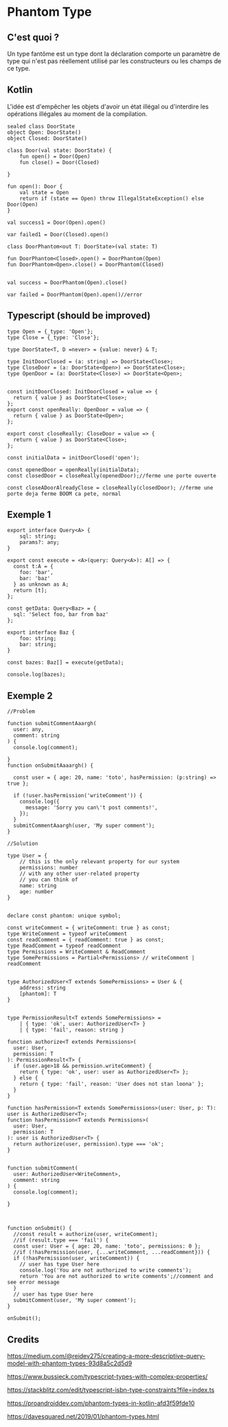 # Phantom Type


## C'est quoi ?

Un type fantôme est un type dont la déclaration comporte un paramètre de type qui n'est pas réellement utilisé par les constructeurs ou les champs de ce type.

## Kotlin

L'idée est d'empêcher les objets d'avoir un état illégal ou d'interdire les opérations illégales au moment de la compilation.

    sealed class DoorState
    object Open: DoorState()
    object Closed: DoorState()
    
    class Door(val state: DoorState) {
        fun open() = Door(Open)
        fun close() = Door(Closed)
    
    }
    
    fun open(): Door {
        val state = Open
        return if (state == Open) throw IllegalStateException() else Door(Open)
    }
    
    val success1 = Door(Open).open()
    
    var failed1 = Door(Closed).open()
    
    class DoorPhantom<out T: DoorState>(val state: T)
    
    fun DoorPhantom<Closed>.open() = DoorPhantom(Open)
    fun DoorPhantom<Open>.close() = DoorPhantom(Closed)
    
    
    val success = DoorPhantom(Open).close()
    
    var failed = DoorPhantom(Open).open()//error

## Typescript (should be improved)


    type Open = {_type: 'Open'};
    type Close = {_type: 'Close'};
    
    type DoorState<T, D =never> = {value: never} & T;
    
    type InitDoorClosed = (a: string) => DoorState<Close>;
    type CloseDoor = (a: DoorState<Open>) => DoorState<Close>;
    type OpenDoor = (a: DoorState<Close>) => DoorState<Open>;
    
    
    const initDoorClosed: InitDoorClosed = value => {
      return { value } as DoorState<Close>;
    };
    export const openReally: OpenDoor = value => {
      return { value } as DoorState<Open>;
    };
    
    export const closeReally: CloseDoor = value => {
      return { value } as DoorState<Close>;
    };
    
    const initialData = initDoorClosed('open');
    
    const openedDoor = openReally(initialData);
    const closedDoor = closeReally(openedDoor);//ferme une porte ouverte
    
    const closeADoorAlreadyClose = closeReally(closedDoor); //ferme une porte deja ferme BOOM ca pete, normal

## Exemple 1

    export interface Query<A> {
        sql: string;
        params?: any;
    }
    
    export const execute = <A>(query: Query<A>): A[] => {
      const t:A = {
        foo: 'bar',
        bar: 'baz'
      } as unknown as A;
      return [t];
    };
    
    const getData: Query<Baz> = {
      sql: 'Select foo, bar from baz'
    };
    
    export interface Baz {
        foo: string;
        bar: string;
    }
    
    const bazes: Baz[] = execute(getData);
    
    console.log(bazes);


## Exemple 2


    //Problem
    
    function submitCommentAaargh(
      user: any,
      comment: string
    ) {
      console.log(comment);
    
    }
    function onSubmitAaaargh() {
    
      const user = { age: 20, name: 'toto', hasPermission: (p:string) => true };
    
      if (!user.hasPermission('writeComment')) {
        console.log({
          message: 'Sorry you can\'t post comments!',
        });
      }
      submitCommentAaargh(user, 'My super comment');
    }
    
    //Solution
    
    type User = {
        // this is the only relevant property for our system
        permissions: number
        // with any other user-related property
        // you can think of
        name: string
        age: number
    }
    
    
    declare const phantom: unique symbol;
    
    const writeComment = { writeComment: true } as const;
    type WriteComment = typeof writeComment
    const readComment = { readComment: true } as const;
    type ReadComment = typeof readComment
    type Permissions = WriteComment & ReadComment
    type SomePermissions = Partial<Permissions> // writeComment | readComment
    
    
    type AuthorizedUser<T extends SomePermissions> = User & {
        address: string
        [phantom]: T
    }
    
    
    type PermissionResult<T extends SomePermissions> =
        | { type: 'ok', user: AuthorizedUser<T> }
        | { type: 'fail', reason: string }
    
    function authorize<T extends Permissions>(
      user: User,
      permission: T
    ): PermissionResult<T> {
      if (user.age>18 && permission.writeComment) {
        return { type: 'ok', user: user as AuthorizedUser<T> };
      } else {
        return { type: 'fail', reason: 'User does not stan loona' };
      }
    }
    
    function hasPermission<T extends SomePermissions>(user: User, p: T): user is AuthorizedUser<T>;
    function hasPermission<T extends Permissions>(
      user: User,
      permission: T
    ): user is AuthorizedUser<T> {
      return authorize(user, permission).type === 'ok';
    }
    
    
    function submitComment(
      user: AuthorizedUser<WriteComment>,
      comment: string
    ) {
      console.log(comment);
    
    }
    
    
    
    function onSubmit() {
      //const result = authorize(user, writeComment);
      //if (result.type === 'fail') {
      const user: User = { age: 20, name: 'toto', permissions: 0 };
      //if (!hasPermission(user, {...writeComment, ...readComment})) {
      if (!hasPermission(user, writeComment)) {
        // user has type User here
        console.log('You are not authorized to write comments');
        return 'You are not authorized to write comments';//comment and see error message
      }
      // user has type User here
      submitComment(user, 'My super comment');
    }
    
    onSubmit();


## Credits

https://medium.com/@reidev275/creating-a-more-descriptive-query-model-with-phantom-types-93d8a5c2d5d9

https://www.bussieck.com/typescript-types-with-complex-properties/

https://stackblitz.com/edit/typescript-isbn-type-constraints?file=index.ts

https://proandroiddev.com/phantom-types-in-kotlin-afd3f59fde10

https://davesquared.net/2019/01/phantom-types.html
